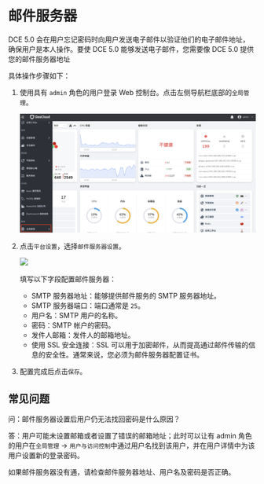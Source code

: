 # 邮件服务器

DCE 5.0 会在用户忘记密码时向用户发送电子邮件以验证他们的电子邮件地址，确保用户是本人操作。要使 DCE 5.0 能够发送电子邮件，您需要像 DCE 5.0 提供您的邮件服务器地址

具体操作步骤如下：

1. 使用具有 `admin` 角色的用户登录 Web 控制台。点击左侧导航栏底部的`全局管理`。

    ![](../../images/ws01.png)

2. 点击`平台设置`，选择`邮件服务器设置`。

    ![](../../images/mail01.png)

    填写以下字段配置邮件服务器：

    - SMTP 服务器地址：能够提供邮件服务的 SMTP 服务器地址。
    - SMTP 服务器端口：端口通常是 `25`。
    - 用户名：SMTP 用户的名称。
    - 密码：SMTP 帐户的密码。
    - 发件人邮箱：发件人的邮箱地址。
    - 使用 SSL 安全连接：SSL 可以用于加密邮件，从而提高通过邮件传输的信息的安全性。通常来说，您必须为邮件服务器配置证书。

3. 配置完成后点击`保存`。

## 常见问题

问：邮件服务器设置后用户仍无法找回密码是什么原因？

答：用户可能未设置邮箱或者设置了错误的邮箱地址；此时可以让有 admin 角色的用户在`全局管理` -> `用户与访问控制`中通过用户名找到该用户，并在用户详情中为该用户设置新的登录密码。

如果邮件服务器没有通，请检查邮件服务器地址、用户名及密码是否正确。
